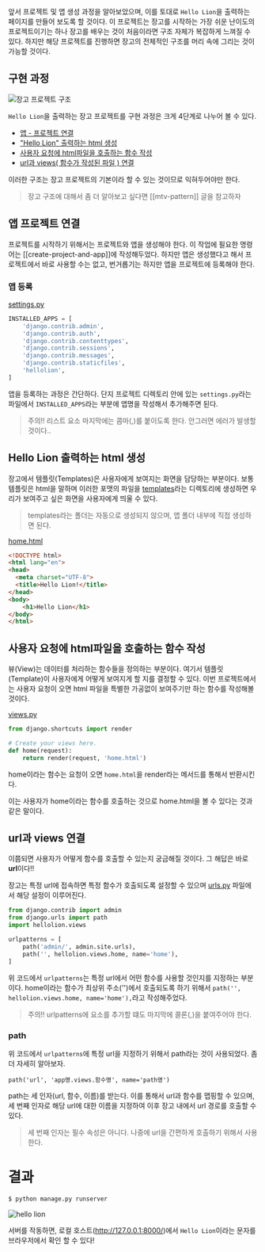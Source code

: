 앞서 프로젝트 및 앱 생성 과정을 알아보았으며, 이를 토대로 ```Hello Lion```을 출력하는 페이지를 만들어 보도록 할 것이다. 이 프로젝트는 장고를 시작하는 가장 쉬운 난이도의 프로젝트이기는 하나 장고를 배우는 것이 처음이라면 구조 자체가 복잡하게 느껴질 수 있다. 하지만 해당 프로젝트를 진행하면 장고의 전체적인 구조를 머리 속에 그리는 것이 가능할 것이다. 

구현 과정
---

![장고 프로젝트 구조](https://vanslog.s3.ap-northeast-2.amazonaws.com/image/django/project-structure.png)

```Hello Lion```을 출력하는 장고 프로젝트를 구현 과정은 크게 4단계로 나누어 볼 수 있다.

- [앱 - 프로젝트 연결](#앱-프로젝트-연결)
- ["Hello Lion" 출력하는 html 생성](#hello-lion-출력하는-html-생성)
- [사용자 요청에 html파일을 호출하는 함수 작성](#사용자-요청에-html파일을-호출하는-함수-작성)
- [url과 views( 함수가 작성된 파일 ) 연결](#url과-views-연결)

이러한 구조는 장고 프로젝트의 기본이라 할 수 있는 것이므로 익혀두어야만 한다.

> 장고 구조에 대해서 좀 더 알아보고 싶다면 [[mtv-pattern]] 글을 참고하자


앱 프로젝트 연결
---

프로젝트를 시작하기 위해서는 프로젝트와 앱을 생성해야 한다. 이 작업에 필요한 명령어는 [[create-project-and-app]]에 작성해두었다. 하지만 앱은 생성했다고 해서 프로젝트에서 바로 사용할 수는 없고, 번거롭기는 하지만 앱을 프로젝트에 등록해야 한다.

### 앱 등록

[settings.py](https://github.com/likelionmju/likelionmyongji_hellolion/blob/master/firstproject/settings.py)
```python
INSTALLED_APPS = [
    'django.contrib.admin',
    'django.contrib.auth',
    'django.contrib.contenttypes',
    'django.contrib.sessions',
    'django.contrib.messages',
    'django.contrib.staticfiles',
    'hellolion',
]
```

앱을 등록하는 과정은 간단하다. 단지 프로젝트 디렉토리 안에 있는 ```settings.py```라는 파일에서 ```INSTALLED_APPS```라는 부분에 앱명을 작성해서 추가해주면 된다.

> 주의!! 리스트 요소 마지막에는 콤마(,)를 붙이도록 한다. 안그러면 에러가 발생할 것이다..

Hello Lion 출력하는 html 생성
---

장고에서 템플릿(Templates)은 사용자에게 보여지는 화면을 담당하는 부분이다. 보통 템플릿은 html을 말하며 이러한 포맷의 파일을 [templates](https://github.com/likelionmju/likelionmyongji_hellolion/tree/master/hellolion/templates)라는 디렉토리에 생성하면 우리가 보여주고 싶은 화면을 사용자에게 띄울 수 있다.

> templates라는 폴더는 자동으로 생성되지 않으며, 앱 폴더 내부에 직접 생성하면 된다. 

[home.html](https://github.com/likelionmju/likelionmyongji_hellolion/blob/master/hellolion/templates/home.html)

```html
<!DOCTYPE html>
<html lang="en">
<head>
  <meta charset="UTF-8">
  <title>Hello Lion!</title>
</head>
<body>
    <h1>Hello Lion</h1>
</body>
</html>
```

사용자 요청에 html파일을 호출하는 함수 작성
---

뷰(View)는 데이터를 처리하는 함수들을 정의하는 부분이다. 여기서 템플릿(Template)이 사용자에게 어떻게 보여지게 할 지를 결정할 수 있다. 이번 프로젝트에서는 사용자 요청이 오면 html 파일을 특별한 가공없이 보여주기만 하는 함수를 작성해볼 것이다.

[views.py](https://github.com/likelionmju/likelionmyongji_hellolion/blob/master/hellolion/views.py)

```python
from django.shortcuts import render

# Create your views here.
def home(request):
    return render(request, 'home.html')

```

home이라는 함수는 요청이 오면 ```home.html```을 render라는 메서드를 통해서 반환시킨다. 

이는 사용자가 home이라는 함수를 호출하는 것으로 home.html을 볼 수 있다는 것과 같은 말이다.

url과 views 연결
---

이쯤되면 사용자가 어떻게 함수를 호출할 수 있는지 궁금해질 것이다. 그 해답은 바로 **url**이다!! 

장고는 특정 url에 접속하면 특정 함수가 호출되도록 설정할 수 있으며 [urls.py](https://github.com/likelionmju/likelionmyongji_hellolion/blob/master/firstproject/urls.py) 파일에서 해당 설정이 이루어진다.

```python
from django.contrib import admin
from django.urls import path
import hellolion.views

urlpatterns = [
    path('admin/', admin.site.urls),
    path('', hellolion.views.home, name='home'),
]
```

위 코드에서 ```urlpatterns```는 특정 url에서 어떤 함수를 사용할 것인지를 지정하는 부분이다. home이라는 함수가 최상위 주소('')에서 호출되도록 하기 위해서 ```path('', hellolion.views.home, name='home'),```라고 작성해주었다.

> 주의!! urlpatterns에 요소를 추가할 떄도 마지막에 콜론(,)을 붙여주어야 한다.

### path 
위 코드에서 ```urlpatterns```에 특정 url을 지정하기 위해서 path라는 것이 사용되었다. 좀 더 자세히 알아보자.

    path('url', 'app명.views.함수명', name='path명')

path는 세 인자(url, 함수, 이름)를 받는다. 이를 통해서 url과 함수를 맵핑할 수 있으며, 세 번째 인자로 해당 url에 대한 이름을 지정하여 이후 장고 내에서 url 경로를 호출할 수 있다.

> 세 번째 인자는 필수 속성은 아니다. 나중에 url을 간편하게 호출하기 위해서 사용한다.


# 결과

```bash
$ python manage.py runserver
```

![hello lion](https://vanslog.s3.ap-northeast-2.amazonaws.com/image/django/hello-lion.png)

서버를 작동하면, 로컬 호스트(http://127.0.0.1:8000/)에서 ```Hello Lion```이라는 문자를 브라우저에서 확인 할 수 있다!
